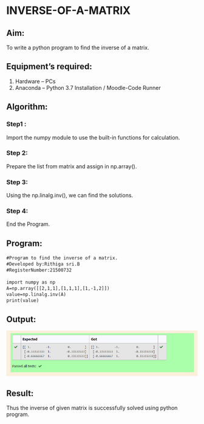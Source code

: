 # INVERSE-OF-A-MATRIX

## Aim:
To write a python program to find the inverse of a matrix.

## Equipment’s required:
1. 	Hardware – PCs
2. 	Anaconda – Python 3.7 Installation / Moodle-Code Runner

## Algorithm:
### Step1 :
Import the numpy module to use the built-in functions for calculation.

### Step 2:
Prepare the list from matrix and assign in np.array().

### Step 3: 
Using the np.linalg.inv(), we can find the solutions.

### Step 4:
End the Program. 

## Program:
```
#Program to find the inverse of a matrix.
#Developed by:Rithiga sri.B
#RegisterNumber:21500732

import numpy as np
A=np.array([[2,1,1],[1,1,1],[1,-1,2]])
value=np.linalg.inv(A)
print(value)
```
## Output:
![OUTPUT](./Output.png)

## Result:
Thus the inverse of given matrix is successfully solved using python program.

